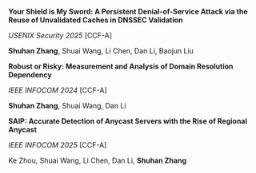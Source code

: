 **Your Shield is My Sword: A Persistent Denial-of-Service Attack via the Reuse of Unvalidated Caches in DNSSEC Validation**

*USENIX Security 2025* [CCF-A]

**Shuhan Zhang**, Shuai Wang, Li Chen, Dan Li, Baojun Liu

**Robust or Risky: Measurement and Analysis of Domain Resolution Dependency**

*IEEE INFOCOM 2024* [CCF-A]

**Shuhan Zhang**, Shuai Wang, Dan Li

**SAIP: Accurate Detection of Anycast Servers with the Rise of Regional Anycast**

*IEEE INFOCOM 2025* [CCF-A]

Ke Zhou, Shuai Wang, Li Chen, Dan Li, **Shuhan Zhang**
